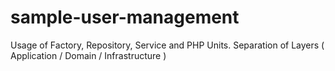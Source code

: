 # sample-user-management
Usage of Factory, Repository, Service and PHP Units. Separation of Layers ( Application / Domain / Infrastructure )
